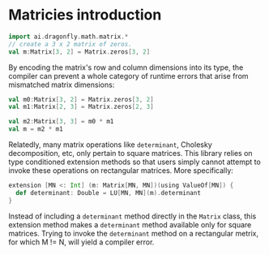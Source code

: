 # Matricies introduction

```scala mdoc
import ai.dragonfly.math.matrix.*
// create a 3 x 2 matrix of zeros.
val m:Matrix[3, 2] = Matrix.zeros[3, 2]
```

By encoding the matrix's row and column dimensions into its type, the compiler can prevent a whole category of runtime errors that arise from mismatched matrix dimensions:

```scala mdoc:fail
val m0:Matrix[3, 2] = Matrix.zeros[3, 2]
val m1:Matrix[2, 3] = Matrix.zeros[2, 3]

val m2:Matrix[3, 3] = m0 * m1
val m = m2 * m1
```

Relatedly, many matrix operations like `determinant`, Cholesky decomposition, etc, only pertain to square matrices.  This library relies on type conditioned extension methods so that users simply cannot attempt to invoke these operations on rectangular matrices.  More specifically:

```scala
extension [MN <: Int] (m: Matrix[MN, MN])(using ValueOf[MN]) {
  def determinant: Double = LU[MN, MN](m).determinant
}
```

Instead of including a `determinant` method directly in the `Matrix` class, this extension method makes a `determinant` method available only for square matrices.  Trying to invoke the `determinant` method on a rectangular metrix, for which M != N, will yield a compiler error.
